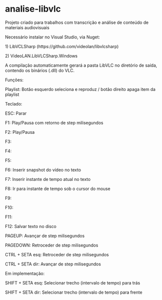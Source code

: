 # analise-libvlc
Projeto criado para trabalhos com transcrição e análise de conteúdo de materiais audiovisuais
<p>Necessário instalar no Visual Studio, via Nuget: </p>
<p>1) LibVCLSharp (https://github.com/videolan/libvlcsharp)</p>
<p>2) VideoLAN.LibVLCSharp.Windows </p>
<p><p>
A compilação automaticamente gerará a pasta LibVLC no diretório de saída, contendo os binários (.dll) do VLC.
<p>Funções:</p>
Playlist: Botão esquerdo seleciona e reproduz / botão direito apaga item da playlist
<p>Teclado: </p>
<p>ESC: Parar </p>
<p>F1: Play/Pausa com retorno de step milisegundos </p>
<p>F2: Play/Pausa </p>
<p>F3:  </p>
<p>F4:  </p>
<p>F5:  </p>
<p>F6: Inserir snapshot do vídeo no texto </p>
<p>F7: Inserir instante de tempo atual no texto </p>
<p>F8: Ir para instante de tempo sob o cursor do mouse </p>
<p>F9:  </p>
<p>F10: </p>
<p>F11: </p>
<p>F12: Salvar texto no disco </p>
<p>PAGEUP: Avançar de step milisegundos </p>
<p>PAGEDOWN: Retroceder de step milisegundos </p>
<p>CTRL + SETA esq: Retroceder de step milisegundos </p>
<p>CTRL + SETA dir: Avançar de step milisegundos </p>

Em implementação:
<p>SHIFT + SETA esq: Selecionar trecho (intervalo de tempo) para trás </p>
<p>SHIFT + SETA dir: Selecionar trecho (intervalo de tempo) para frente </p>
